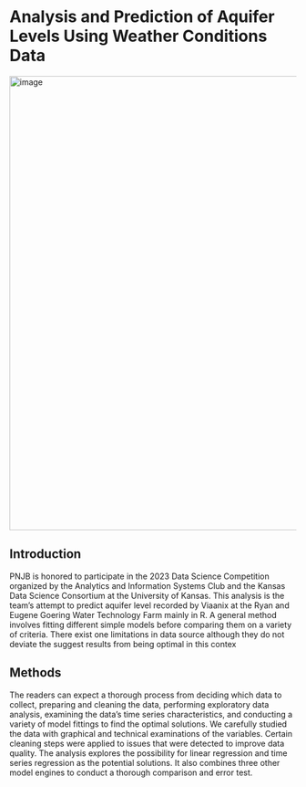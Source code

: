 <h1>Analysis and Prediction of Aquifer Levels Using Weather Conditions Data</h1>
<img width="1418" height="796" alt="image" src="https://github.com/user-attachments/assets/e43b4d01-9657-4e4a-a3d4-e0b863e73097" />

<h2>Introduction</h2>
PNJB is honored to participate in the 2023 Data Science Competition organized by the Analytics and Information Systems Club and the Kansas Data Science Consortium at the University of Kansas.
This analysis is the team’s attempt to predict aquifer level recorded by Viaanix at the Ryan and Eugene Goering Water Technology Farm mainly in R. A general method involves fitting different simple models before comparing them on a variety of criteria. There exist one limitations in data source although they do not deviate the suggest results from being optimal in this contex

<h2>Methods</h2>
The readers can expect a thorough process from deciding which data to collect, preparing and cleaning the data, performing exploratory data analysis, examining the data’s time series characteristics, and conducting a variety of model fittings to find the optimal solutions.
We carefully studied the data with graphical and technical examinations of the variables. Certain cleaning steps were applied to issues that were detected to improve data quality.
The analysis explores the possibility for linear regression and time series regression as the potential solutions. It also combines three other model engines to conduct a thorough comparison and error test.

 
